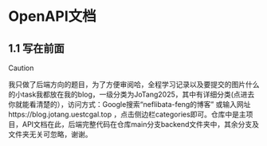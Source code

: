 # OpenAPI文档

## 1.1 写在前面

> [!CAUTION]
>
> 我只做了后端方向的题目，为了方便审阅哈，全程学习记录以及要提交的图片什么的小task我都放在我的blog，一级分类为JoTang2025，其中有详细分类(点进去你就能看清楚的），访问方式：Google搜索“neflibata-feng的博客” 或输入网址https://blog.jotang.uestcgal.top ，点击侧边栏categories即可。仓库中是主项目，API文档在此，后端完整代码在仓库main分支backend文件夹中，其余分支及文件夹无关可忽略，谢谢。

